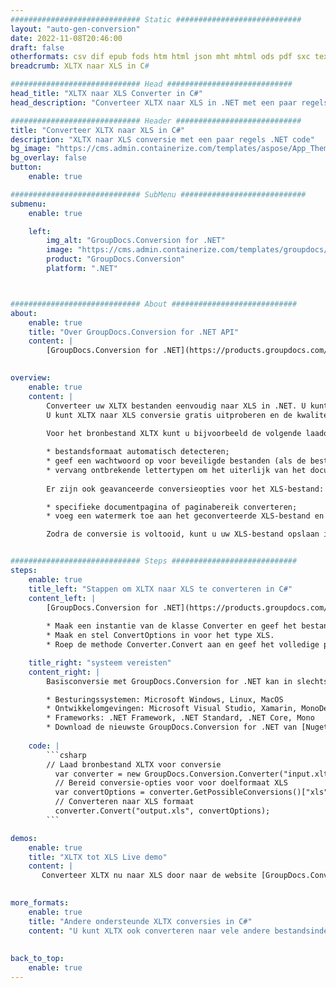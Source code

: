 ```yaml
---
############################# Static ############################
layout: "auto-gen-conversion"
date: 2022-11-08T20:46:00
draft: false
otherformats: csv dif epub fods htm html json mht mhtml ods pdf sxc tex tsv xlam xls xlsb xlsm xlsx xlt xltm xltx xml xps
breadcrumb: XLTX naar XLS in C#

############################# Head ############################
head_title: "XLTX naar XLS Converter in C#"
head_description: "Converteer XLTX naar XLS in .NET met een paar regels code. Gebruik de GroupDocs Document Conversion API om meer dan 160 bestandsformaten te converteren."

############################# Header ############################
title: "Converteer XLTX naar XLS in C#"
description: "XLTX naar XLS conversie met een paar regels .NET code"
bg_image: "https://cms.admin.containerize.com/templates/aspose/App_Themes/V3/images/bg/header1.png"
bg_overlay: false
button:
    enable: true

############################# SubMenu ############################
submenu:
    enable: true

    left:
        img_alt: "GroupDocs.Conversion for .NET"
        image: "https://cms.admin.containerize.com/templates/groupdocs/images/product-logos/90x90-noborder/groupdocs-conversion-net.png"
        product: "GroupDocs.Conversion"
        platform: ".NET"



############################# About ############################
about:
    enable: true
    title: "Over GroupDocs.Conversion for .NET API"
    content: |
        [GroupDocs.Conversion for .NET](https://products.groupdocs.com/conversion/net/) kan worden gebruikt om Microsoft Word, Excel, PowerPoint, PDF, Visio en andere formaten te converteren. GroupDocs.Conversion is een standalone API die geschikt is voor back-end en interne systemen waar hoge prestaties vereist zijn. Het is niet afhankelijk van software zoals Microsoft of Open Office.
    

overview:
    enable: true
    content: |
        Converteer uw XLTX bestanden eenvoudig naar XLS in .NET. U kunt slechts een paar C# coderegels gebruiken op elk platform naar keuze, zoals - Windows, Linux, macOS.
        U kunt XLTX naar XLS conversie gratis uitproberen en de kwaliteit van de conversieresultaten evalueren. Naast eenvoudige scenario's voor bestandsconversie kunt u meer geavanceerde opties proberen voor het laden van het bronbestand XLTX en voor het opslaan van het XLS-uitvoerresultaat. 
        
        Voor het bronbestand XLTX kunt u bijvoorbeeld de volgende laadopties gebruiken:

        * bestandsformaat automatisch detecteren;
        * geef een wachtwoord op voor beveiligde bestanden (als de bestandsindeling dit ondersteunt);
        * vervang ontbrekende lettertypen om het uiterlijk van het document te behouden.
        
        Er zijn ook geavanceerde conversieopties voor het XLS-bestand:

        * specifieke documentpagina of paginabereik converteren;
        * voeg een watermerk toe aan het geconverteerde XLS-bestand en nog veel meer.

        Zodra de conversie is voltooid, kunt u uw XLS-bestand opslaan in het lokale bestandspad of in opslag van derden, zoals FTP, Amazon S3, Google Drive, Dropbox enz. Let op: om XLTX naar {{ te converteren) TO}} er is geen extra software nodig, zoals MS Office, Open Office, Adobe Acrobat Reader enz.


############################# Steps ############################
steps:
    enable: true
    title_left: "Stappen om XLTX naar XLS te converteren in C#"
    content_left: |
        [GroupDocs.Conversion for .NET](https://products.groupdocs.com/conversion/net/) maakt het gemakkelijk voor ontwikkelaars om een ​​XLTX bestand naar XLS te converteren met een paar regels code.
        
        * Maak een instantie van de klasse Converter en geef het bestand XLTX het volledige pad
        * Maak en stel ConvertOptions in voor het type XLS.
        * Roep de methode Converter.Convert aan en geef het volledige pad en formaat (XLS) door als parameter

    title_right: "systeem vereisten"
    content_right: |
        Basisconversie met GroupDocs.Conversion for .NET kan in slechts een paar eenvoudige stappen worden gedaan. Onze API's worden ondersteund op alle belangrijke platforms en besturingssystemen. Voordat u de onderstaande code uitvoert, moet u ervoor zorgen dat de volgende vereisten op uw systeem zijn geïnstalleerd.

        * Besturingssystemen: Microsoft Windows, Linux, MacOS
        * Ontwikkelomgevingen: Microsoft Visual Studio, Xamarin, MonoDevelop
        * Frameworks: .NET Framework, .NET Standard, .NET Core, Mono
        * Download de nieuwste GroupDocs.Conversion for .NET van [Nuget](https://www.nuget.org/packages/groupdocs.conversion)
         
    code: |
        ```csharp    
        // Laad bronbestand XLTX voor conversie
          var converter = new GroupDocs.Conversion.Converter("input.xltx");
          // Bereid conversie-opties voor voor doelformaat XLS
          var convertOptions = converter.GetPossibleConversions()["xls"].ConvertOptions;
          // Converteren naar XLS formaat
          converter.Convert("output.xls", convertOptions);
        ```

demos:
    enable: true
    title: "XLTX tot XLS Live demo"
    content: |
       Converteer XLTX nu naar XLS door naar de website [GroupDocs.Conversion App](https://products.groupdocs.app/conversion/family) te gaan. Online demo heeft de volgende voordelen:
          

more_formats:
    enable: true
    title: "Andere ondersteunde XLTX conversies in C#"
    content: "U kunt XLTX ook converteren naar vele andere bestandsindelingen. Zie de lijst hieronder."
       
       
back_to_top:
    enable: true
---
```

